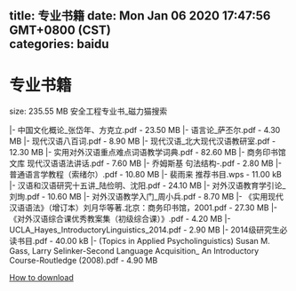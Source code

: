 
title: 专业书籍
date: Mon Jan 06 2020 17:47:56 GMT+0800 (CST)    
categories: baidu
---

# 专业书籍
size: 235.55 MB
 安全工程专业书_磁力猫搜索
 
|- 中国文化概论_张岱年、方克立.pdf - 23.50 MB
|- 语言论_萨丕尔.pdf - 4.30 MB
|- 现代汉语八百词.pdf - 8.90 MB
|- 现代汉语_北大现代汉语教研室.pdf - 12.30 MB
|- 实用对外汉语重点难点词语教学词典.pdf - 82.60 MB
|- 商务印书馆文库 现代汉语语法讲话.pdf - 7.60 MB
|- 乔姆斯基 句法结构-.pdf - 2.80 MB
|- 普通语言学教程（索绪尔）.pdf - 10.80 MB
|- 裴雨来 推荐书目.wps - 11.00 kB
|- 汉语和汉语研究十五讲_陆俭明、沈阳.pdf - 24.10 MB
|- 对外汉语教育学引论_刘珣.pdf - 10.60 MB
|- 对外汉语教学入门_周小兵.pdf - 8.70 MB
|- 《实用现代汉语语法》（增订本）刘月华等著.北京：商务印书馆，2001.pdf - 27.30 MB
|- 《对外汉语综合课优秀教案集（初级综合课）》.pdf - 4.20 MB
|- UCLA_Hayes_IntroductoryLinguistics_2014.pdf - 2.90 MB
|- 2014级研究生必读书目.pdf - 40.00 kB
|- (Topics in Applied Psycholinguistics) Susan M. Gass, Larry Selinker-Second Language Acquisition_ An Introductory Course-Routledge (2008).pdf - 4.90 MB

[How to download](https://bpcam.bemobtrk.com/go/2ceec3aa-1ca2-46d6-b9ff-aaa5c184517c?jno=1268)